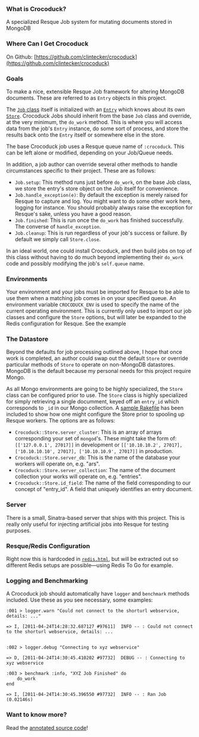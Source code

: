 ### What is Crocoduck? ###
  
A specialized Resque Job system for mutating documents stored in MongoDB
  
### Where Can I Get Crocoduck ###

On Github: [https://github.com/clintecker/crocoduck](https://github.com/clintecker/crocoduck)
  
### Goals ###
  
To make a nice, extensible Resque Job framework for altering MongoDB documents. These are referred to as ``Entry`` objects in this project.

The [``Job`` class](http://clintecker.github.com/crocoduck/docs/lib/crocoduck/job.html) itself is initialized with an [``Entry``](http://clintecker.github.com/crocoduck/docs/lib/crocoduck/entry.html) which knows about its own [``Store``](http://clintecker.github.com/crocoduck/docs/lib/crocoduck/redis.html). Crocoduck Jobs should inherit from the base ``Job`` class and override, at the very minimum, the ``do_work`` method.  This is where you will access data from the job's ``Entry`` instance, do some sort of process, and store the results back onto the ``Entry`` itself or somewhere else in the store.

The base Crocoduck job uses a Resque queue name of ``:crocoduck``.  This can be left alone or modified, depending on your Job/Queue needs.

In addition, a job author can override several other methods to handle circumstances specific to their project.  These are as follows:

* ``Job.setup``: This method runs just before ``do_work``, on the base Job class, we store the entry's store object on the Job itself for convenience.
* ``Job.handle_exception(e)``: By default the exception is merely raised for Resque to capture and log.  You might want to do some other work here, logging for instance.  You should probably always raise the exception for Resque's sake, unless you have a good reason.
* ``Job.finished``: This is run once the ``do_work`` has finished successfully.  The converse of ``handle_exception``.
* ``Job.cleanup``: This is run regardless of your job's success or failure.  By default we simply call ``Store.close``.
  
In an ideal world, one could install Crocoduck, and then build jobs on top of this class without having to do much beyond implementing their ``do_work`` code and possibly modifying the job's ``self.queue`` name.

### Environments ###
  
Your environment and your jobs must be imported for Resque to be able to use them when a matching job comes in on your specified queue.  An environment variable ``CROCODUCK_ENV`` is used to specify the name of the current operating environment.  This is currently only used to import our job classes and configure the ``Store`` options, but will later be expanded to the Redis configuration for Resque.  See the example

### The Datastore ###
  
Beyond the defaults for job processing outlined above, I hope that once work is completed, an author could swap out the default ``Store`` or override particular methods of ``Store`` to operate on non-MongoDB datastores.  MongoDB is the default because my personal needs for this project require Mongo.

As all Mongo environments are going to be highly specialized, the ``Store`` class can be configured prior to use. The ``Store`` class is highly specialized for simply retrieving a single documment, keyed off an ``entry_id`` which corresponds to ``_id`` in our Mongo collection. A [sample Rakefile](http://clintecker.github.com/crocoduck/docs/lib/crocoduck/server.html) has been included to show how one might configure the Store prior to spooling up Resque workers. The options are as follows:

* ``Crocoduck::Store.server_cluster``: This is an array of arrays corresponding your set of ``mongod``'s. These might take the form of: ``[['127.0.0.1', 27017]]`` in development or ``[['10.10.10.2', 27017], ['10.10.10.10', 27017], ['10.10.10.9', 27017]]`` in production.
* ``Crocoduck::Store.server_db``: This is the name of the database your workers will operate on, e.g. "ars".
* ``Crocoduck::Store.server_collection``: The name of the document collection your works will operate on, e.g. "entries".
* ``Crocoduck::Store.id_field``: The name of the field corresponding to our concept of "entry_id".  A field that uniquely identifies an entry document.

### Server ###
  
There is a small, Sinatra-based server that ships with this project.  This is really only useful for injecting artificial jobs into Resque for testing purposes.

### Resque/Redis Configuration ###
  
Right now this is hardcoded in [``redis.html``](http://clintecker.github.com/crocoduck/docs/lib/crocoduck/redis.html), but will be extracted out so different Redis setups are possible—using Redis To Go for example.

### Logging and Benchmarking ###
  
A Crocoduck job should automatically have ``logger`` and ``benchmark`` methods included.  Use these as you see necessary, some examples:

    :001 > logger.warn "Could not connect to the shorturl webservice, details: ..."

    => I, [2011-04-24T14:28:32.687127 #97611]  INFO -- : Could not connect to the shorturl webservice, details: ...

  
    :002 > logger.debug "Connecting to xyz webservice"

    => D, [2011-04-24T14:30:45.410202 #97732]  DEBUG -- : Connecting to xyz webservice

    :003 > benchmark :info, "XYZ Job Finished" do
        do_work
    end

    => I, [2011-04-24T14:30:45.396550 #97732]  INFO -- : Ran Job (0.02146s)
    
### Want to know more? ###

Read the [annotated source code](http://clintecker.github.com/crocoduck/docs/lib/crocoduck/job.html)!